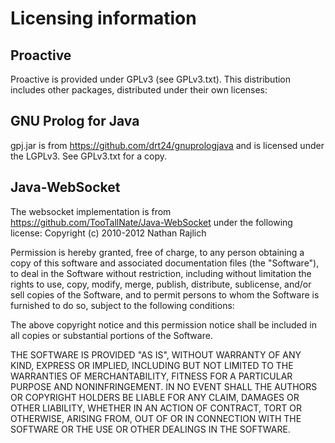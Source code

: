 Licensing information
=====================

Proactive
---------

Proactive is provided under GPLv3 (see GPLv3.txt).
This distribution includes other packages, distributed under their own licenses:

GNU Prolog for Java
-------------------

gpj.jar is from https://github.com/drt24/gnuprologjava and is licensed under the LGPLv3. See GPLv3.txt for a copy.

Java-WebSocket
--------------
The websocket implementation is from https://github.com/TooTallNate/Java-WebSocket under the following license:
Copyright (c) 2010-2012 Nathan Rajlich

 Permission is hereby granted, free of charge, to any person
 obtaining a copy of this software and associated documentation
 files (the "Software"), to deal in the Software without
 restriction, including without limitation the rights to use,
 copy, modify, merge, publish, distribute, sublicense, and/or sell
 copies of the Software, and to permit persons to whom the
 Software is furnished to do so, subject to the following
 conditions:

 The above copyright notice and this permission notice shall be
 included in all copies or substantial portions of the Software.

 THE SOFTWARE IS PROVIDED "AS IS", WITHOUT WARRANTY OF ANY KIND,
 EXPRESS OR IMPLIED, INCLUDING BUT NOT LIMITED TO THE WARRANTIES
 OF MERCHANTABILITY, FITNESS FOR A PARTICULAR PURPOSE AND
 NONINFRINGEMENT. IN NO EVENT SHALL THE AUTHORS OR COPYRIGHT
 HOLDERS BE LIABLE FOR ANY CLAIM, DAMAGES OR OTHER LIABILITY,
 WHETHER IN AN ACTION OF CONTRACT, TORT OR OTHERWISE, ARISING
 FROM, OUT OF OR IN CONNECTION WITH THE SOFTWARE OR THE USE OR
 OTHER DEALINGS IN THE SOFTWARE.
